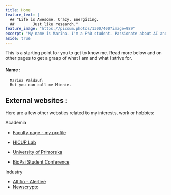 ```yaml
---
title: Home
feature_text: |
  ## "Life is Awesome. Crazy. Energizing. 
  ##        Just like research."
feature_image: "https://picsum.photos/1300/400?image=989"
excerpt: "My name is Marina. I'm a PhD student. Passionate about AI and in this world to help others."
aside: true
---
```


This is a starting point for you to get to know me. Read more below and on other pages to get a grasp of what I am and what I strive for.


#### Name : 

      Marina Paldauf; 
      But you can call me Minnie.


## External websites :

Here are a few other websties related to my interests, work or hobbies:

Academia
- [Faculty page - my profile](https://www.famnit.upr.si/en/about-faculty/staff/marina.paldauf/)
- [HICUP Lab](https://hicup.famnit.upr.si/)
- [University of Primorska](https://www.upr.si/en)

- [BioPsi Student Conference](https://bio-psi-konferenca.famnit.upr.si/en/)

Industry
- [Altifio - Alertiee](https://alertiee.io/)
- [Newscrypto](https://newscrypto.io/)




